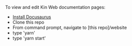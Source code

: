 To view and edit Kin Web documentation pages:

- [Install Docusaurus](https://docusaurus.io/docs/en/installation)
- Clone this repo
- From command prompt, navigate to [this repo]/website
- type 'yarn'
- type 'yarn start'

